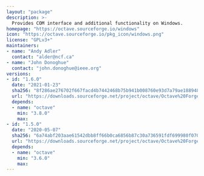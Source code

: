 ```yaml
---
layout: "package"
description: >-
  Provides COM interface and additional functionality on Windows.
homepage: "https://octave.sourceforge.io/windows"
icon: "https://octave.sourceforge.io/pkg_icon/windows.png"
license: "GPLv3+"
maintainers:
- name: "Andy Adler"
  contact: "alder@ncf.ca"
- name: "John Donoghue"
  contact: "john.donoghue@ieee.org"
versions:
- id: "1.6.0"
  date: "2021-01-23"
  sha256: "8f286ae276702f667facd4b7442468b75b941b008760e93d7a79ae1889483778"
  url: "https://downloads.sourceforge.net/project/octave/Octave%20Forge%20Packages/Individual%20Package%20Releases/windows-1.6.0.tar.gz"
  depends:
  - name: "octave"
    min: "3.8.0"
    max:
- id: "1.5.0"
  date: "2020-05-07"
  sha256: "6a74abf203aae61542dbb8ff66b0ca6856b87c30a736591fdf699980f0707a15"
  url: "https://downloads.sourceforge.net/project/octave/Octave%20Forge%20Packages/Individual%20Package%20Releases/windows-1.5.0.tar.gz"
  depends:
  - name: "octave"
    min: "3.6.0"
    max:
---
```

